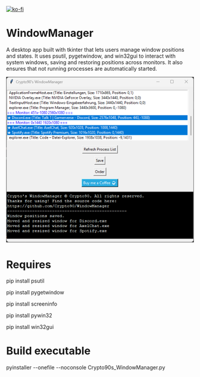 [![ko-fi](https://ko-fi.com/img/githubbutton_sm.svg)](https://ko-fi.com/K3K314GUP)

# WindowManager
A desktop app built with tkinter that lets users manage window positions and states. It uses psutil, pygetwindow, and win32gui to interact with system windows, saving and restoring positions across monitors. It also ensures that not running processes are automatically started.

![til](./preview.png)


# Requires
pip install psutil

pip install pygetwindow

pip install screeninfo

pip install pywin32

pip install win32gui

# Build executable
pyinstaller --onefile --noconsole Crypto90s_WindowManager.py
